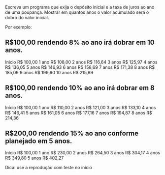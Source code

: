 Escreva um programa que exija o depósito inicial e a taxa de juros ao ano de uma poupança. Mostrar
em quantos anos o valor acumulado será o dobro do valor inicial.

Por exemplo:

## R$100,00 rendendo 8% ao ano irá dobrar em 10 anos. ##

Início R$ 100,00
1 ano R$ 108,00
2 anos R$ 116,64
3 anos R$ 125,97
4 anos R$ 136,05
5 anos R$ 146,93
6 anos R$ 158,69
7 anos R$ 171,38
8 anos R$ 185,09
9 anos R$ 199,90
10 anos R$ 215,89

## R$100,00 rendendo 10% ao ano irá dobrar em 8 anos. ##
Início R$ 100,00
1 ano R$ 110,00
2 anos R$ 121,00
3 anos R$ 133,10
4 anos R$ 146,41
5 anos R$ 161,05
6 anos R$ 177,16
7 anos R$ 194,87
8 anos R$ 214,36

## R$200,00 rendendo 15% ao ano conforme planejado em 5 anos. ##
Início R$ 100,00
1 ano R$ 230,00
2 anos R$ 264,50
3 anos R$ 304,17
4 anos R$ 349,80
5 anos R$ 402,27

Dica: use a reprodução com teste no início
